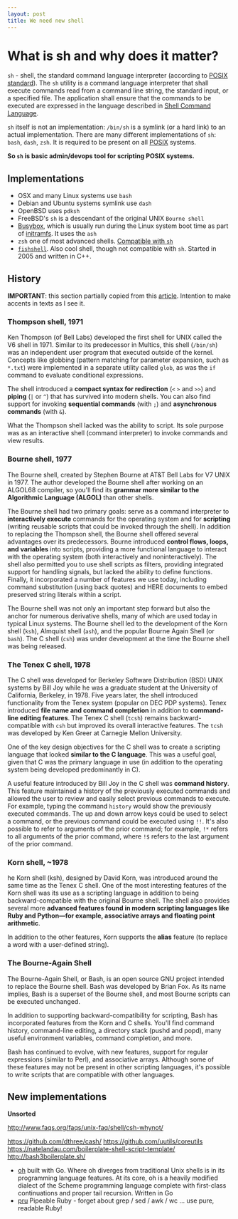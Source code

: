 ```yaml
---
layout: post
title: We need new shell
---
```


# What is sh and why does it matter?

`sh` - shell, the standard command language interpreter (according to [POSIX standard](http://pubs.opengroup.org/onlinepubs/009695399/utilities/sh.html)). The `sh` utility is a command language interpreter that shall execute commands read from a command line string, the standard input, or a specified file. The application shall ensure that the commands to be executed are expressed in the language described in [Shell Command Language](http://pubs.opengroup.org/onlinepubs/009695399/utilities/xcu_chap02.html).

`sh` itself is not an implementation: `/bin/sh` is a symlink (or a hard link) to an actual implementation. There are many different implementations of `sh`: `bash`, `dash`, `zsh`. It is required to be present on all [POSIX](https://en.wikipedia.org/wiki/POSIX) systems.

**So `sh` is basic admin/devops tool for scripting POSIX systems.**

## Implementations

 - OSX and many Linux systems use `bash`
 - Debian and Ubuntu systems symlink use `dash`
 - OpenBSD uses `pdksh`
 - FreeBSD's `sh` is a descendant of the original UNIX `Bourne shell`
 - [Busybox](https://en.wikipedia.org/wiki/BusyBox), which is usually run during the Linux system boot time as part of [initramfs](https://en.wikipedia.org/wiki/Initramfs). It uses the `ash`
 - `zsh` one of most advanced shells. [Compatible with `sh`](http://zsh.sourceforge.net/FAQ/zshfaq02.html)
 - [`fishshell`](http://fishshell.com/). Also cool shell, though not compatible with `sh`. Started in 2005 and written in C++.

## History

**IMPORTANT**: this section partially copied from this [article](http://www.ibm.com/developerworks/library/l-linux-shells/). Intention to make accents in texts as I see it.

### Thompson shell, 1971

Ken Thompson (of Bell Labs) developed the first shell for UNIX called the V6 shell in 1971. Similar to its predecessor in Multics, this shell (`/bin/sh`) was an independent user program that executed outside of the kernel. Concepts like globbing (pattern matching for parameter expansion, such as `*.txt`) were implemented in a separate utility called `glob`, as was the `if` command to evaluate conditional expressions.

The shell introduced a **compact syntax for redirection** (`<` `>` and `>>`) and **piping** (`|` or `^`) that has survived into modern shells. You can also find support for invoking **sequential commands** (with `;`) and **asynchronous commands** (with `&`).

What the Thompson shell lacked was the ability to script. Its sole purpose was as an interactive shell (command interpreter) to invoke commands and view results.

### Bourne shell, 1977

The Bourne shell, created by Stephen Bourne at AT&T Bell Labs for V7 UNIX in 1977. The author developed the Bourne shell after working on an ALGOL68 compiler, so you'll find its **grammar more similar to the Algorithmic Language (ALGOL)** than other shells.

The Bourne shell had two primary goals: serve as a command interpreter to **interactively execute** commands for the operating system and for **scripting** (writing reusable scripts that could be invoked through the shell). In addition to replacing the Thompson shell, the Bourne shell offered several advantages over its predecessors. Bourne introduced **control flows, loops, and variables** into scripts, providing a more functional language to interact with the operating system (both interactively and noninteractively). The shell also permitted you to use shell scripts as filters, providing integrated support for handling signals, but lacked the ability to define functions. Finally, it incorporated a number of features we use today, including command substitution (using back quotes) and HERE documents to embed preserved string literals within a script.

The Bourne shell was not only an important step forward but also the anchor for numerous derivative shells, many of which are used today in typical Linux systems. The Bourne shell led to the development of the Korn shell (`ksh`), Almquist shell (`ash`), and the popular Bourne Again Shell (or `bash`). The C shell (`csh`) was under development at the time the Bourne shell was being released.

### The Tenex C shell, 1978

The C shell was developed for Berkeley Software Distribution (BSD) UNIX systems by Bill Joy while he was a graduate student at the University of California, Berkeley, in 1978. Five years later, the shell introduced functionality from the Tenex system (popular on DEC PDP systems). Tenex introduced **file name and command completion** in addition to **command-line editing features**. The Tenex C shell (`tcsh`) remains backward-compatible with `csh` but improved its overall interactive features. The `tcsh` was developed by Ken Greer at Carnegie Mellon University.

One of the key design objectives for the C shell was to create a scripting language that looked **similar to the C language**. This was a useful goal, given that C was the primary language in use (in addition to the operating system being developed predominantly in C).

A useful feature introduced by Bill Joy in the C shell was **command history**. This feature maintained a history of the previously executed commands and allowed the user to review and easily select previous commands to execute. For example, typing the command `history` would show the previously executed commands. The up and down arrow keys could be used to select a command, or the previous command could be executed using `!!`. It's also possible to refer to arguments of the prior command; for example, `!*` refers to all arguments of the prior command, where `!$` refers to the last argument of the prior command.

### Korn shell, ~1978
he Korn shell (ksh), designed by David Korn, was introduced around the same time as the Tenex C shell. One of the most interesting features of the Korn shell was its use as a scripting language in addition to being backward-compatible with the original Bourne shell. The shell also provides several more **advanced features found in modern scripting languages like Ruby and Python—for example, associative arrays and floating point arithmetic**.

In addition to the other features, Korn supports the **alias** feature (to replace a word with a user-defined string).

### The Bourne-Again Shell
The Bourne-Again Shell, or Bash, is an open source GNU project intended to replace the Bourne shell. Bash was developed by Brian Fox. As its name implies, Bash is a superset of the Bourne shell, and most Bourne scripts can be executed unchanged.

In addition to supporting backward-compatibility for scripting, Bash has incorporated features from the Korn and C shells. You'll find command history, command-line editing, a directory stack (pushd and popd), many useful environment variables, command completion, and more.

Bash has continued to evolve, with new features, support for regular expressions (similar to Perl), and associative arrays. Although some of these features may not be present in other scripting languages, it's possible to write scripts that are compatible with other languages.

## New implementations
**Unsorted**

http://www.faqs.org/faqs/unix-faq/shell/csh-whynot/

https://github.com/dthree/cash/
https://github.com/uutils/coreutils
https://natelandau.com/boilerplate-shell-script-template/
http://bash3boilerplate.sh/
- [oh](https://github.com/michaelmacinnis/oh) built with Go. Where oh diverges from traditional Unix shells is in its programming language features. At its core, oh is a heavily modified dialect of the Scheme programming language complete with first-class continuations and proper tail recursion. Written in Go
- [pru](https://github.com/grosser/pru) Pipeable Ruby - forget about grep / sed / awk / wc ... use pure, readable Ruby!


